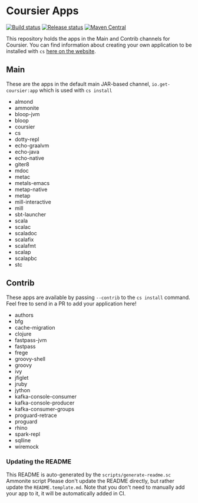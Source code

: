 # Coursier Apps
[![Build status](https://github.com/coursier/apps/workflows/build/badge.svg)](https://github.com/coursier/apps/actions?query=workflow%3Abuild)
[![Release status](https://github.com/coursier/apps/workflows/publish/badge.svg)](https://github.com/coursier/apps/actions?query=workflow%3Apublish)
[![Maven Central](https://img.shields.io/maven-central/v/io.get-coursier/apps.svg)](https://maven-badges.herokuapp.com/maven-central/io.get-coursier/apps)

This repository holds the apps in the Main and Contrib channels for Coursier.
You can find information about creating your own application to be installed
with `cs` [here on the
website](https://get-coursier.io/docs/cli-install.html#creating-your-own-applications).

## Main
These are the apps in the default main JAR-based channel, `io.get-coursier:app`
which is used with `cs install`

 - almond
 - ammonite
 - bloop-jvm
 - bloop
 - coursier
 - cs
 - dotty-repl
 - echo-graalvm
 - echo-java
 - echo-native
 - giter8
 - mdoc
 - metac
 - metals-emacs
 - metap-native
 - metap
 - mill-interactive
 - mill
 - sbt-launcher
 - scala
 - scalac
 - scaladoc
 - scalafix
 - scalafmt
 - scalap
 - scalapbc
 - stc

## Contrib
These apps are available by passing `--contrib` to the `cs install` command.
Feel free to send in a PR to add your application here!

 - authors
 - bfg
 - cache-migration
 - clojure
 - fastpass-jvm
 - fastpass
 - frege
 - groovy-shell
 - groovy
 - ivy
 - jfiglet
 - jruby
 - jython
 - kafka-console-consumer
 - kafka-console-producer
 - kafka-consumer-groups
 - proguard-retrace
 - proguard
 - rhino
 - spark-repl
 - sqlline
 - wiremock

### Updating the README
This README is auto-generated by the `scripts/generate-readme.sc` Ammonite
script Please don't update the README directly, but rather update the
`README.template.md`. Note that you don't need to manually add your app to it,
it will be automatically added in CI.
